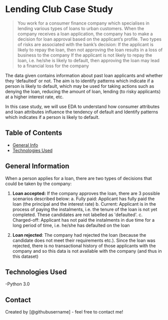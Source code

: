 # Lending Club Case Study
> You work for a consumer finance company which specialises in lending various types of loans to urban customers. When the company receives a loan application, the company has to make a decision for loan approval based on the applicant’s profile. Two types of risks are associated with the bank’s decision:
If the applicant is likely to repay the loan, then not approving the loan results in a loss of business to the company
If the applicant is not likely to repay the loan, i.e. he/she is likely to default, then approving the loan may lead to a financial loss for the company

The data given contains information about past loan applicants and whether they ‘defaulted’ or not. The aim is to identify patterns which indicate if a person is likely to default, which may be used for taking actions such as denying the loan, reducing the amount of loan, lending (to risky applicants) at a higher interest rate, etc.

In this case study, we will use EDA to understand how consumer attributes and loan attributes influence the tendency of default and Identify patterns which indicates if a person is likely to default.


## Table of Contents
* [General Info](#general-information)
* [Technologies Used](#technologies-used)

<!-- You can include any other section that is pertinent to your problem -->

## General Information
When a person applies for a loan, there are two types of decisions that could be taken by the company:

1. <b>Loan accepted:</b> If the company approves the loan, there are 3 possible scenarios described below:
  <t>a. Fully paid: Applicant has fully paid the loan (the principal and the interest rate)
  <t>b. Current: Applicant is in the process of paying the instalments, i.e. the tenure of the loan is not yet completed. These candidates are not labelled as 'defaulted'.
  <t>c. Charged-off: Applicant has not paid the instalments in due time for a long period of time, i.e. he/she has defaulted on the loan 

2. <b>Loan rejected</b>: The company had rejected the loan (because the candidate does not meet their requirements etc.). Since the loan was rejected, there is no transactional history of those applicants with the company and so this data is not available with the company (and thus in this dataset)


<!-- You don't have to answer all the questions - just the ones relevant to your project. -->


## Technologies Used
-Python 3.0

<!-- As the libraries versions keep on changing, it is recommended to mention the version of library used in this project -->


## Contact
Created by [@githubusername] - feel free to contact me!

